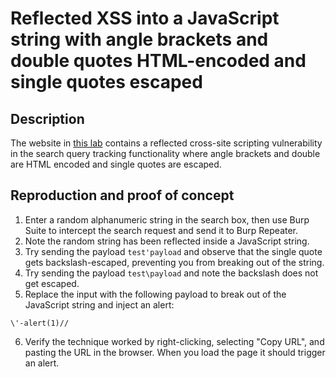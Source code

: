 # Reflected XSS into a JavaScript string with angle brackets and double quotes HTML-encoded and single quotes escaped

## Description

The website in [this lab](https://portswigger.net/web-security/cross-site-scripting/contexts/lab-javascript-string-angle-brackets-double-quotes-encoded-single-quotes-escaped) contains a reflected cross-site scripting vulnerability in the search query tracking functionality where angle brackets and double are HTML encoded and single quotes are escaped. 

## Reproduction and proof of concept

1. Enter a random alphanumeric string in the search box, then use Burp Suite to intercept the search request and send it to Burp Repeater.
2. Note the random string has been reflected inside a JavaScript string.
3. Try sending the payload `test'payload` and observe that the single quote gets backslash-escaped, preventing you from breaking out of the string.
4. Try sending the payload `test\payload` and note the backslash does not get escaped.
5. Replace the input with the following payload to break out of the JavaScript string and inject an alert:

```text
\'-alert(1)//
```
    
6. Verify the technique worked by right-clicking, selecting "Copy URL", and pasting the URL in the browser. When you load the page it should trigger an alert.
